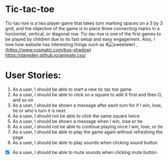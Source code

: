 # Tic-tac-toe
Tic-tac-toe is a two player game that takes turn marking spaces on a 3 by 3 grid, and the objective of the game is to place three connecting marks in a horizontal, vertical, or diagonal row. Tic-tac-toe is one of the first games to be played by children due to its fast setup and easy engagement. Also, I love how website has interesting things such as 
#![sweetalert](https://sweetalert.js.org/) , (https://www.cssmatic.com/box-shadow) https://daneden.github.io/animate.css/

# User Stories:

1. As a user, I should be able to start a new tic tac toe game
2. As a user, I should be able to click on a square to add X first and then O, and so on
3. As a user, I should be shown a message after each turn for if I win, lose, tie or who's turn it is next
4. As a user, I should not be able to click the same square twice
5. As a user, I should be shown a message when I win, lose or tie
6. As a user, I should not be able to continue playing once I win, lose, or tie
7. As a user, I should be able to play the game again without refreshing the page
8. As a user, I should be able to play sounds when clicking sound button
- [x] As a user, I should be able to mute sounds when clicking mute button
